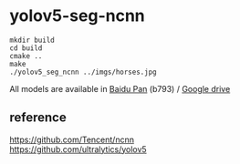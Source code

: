 # yolov5-seg-ncnn

```
mkdir build
cd build 
cmake ..
make 
./yolov5_seg_ncnn ../imgs/horses.jpg
```

All models are available in [Baidu Pan](https://pan.baidu.com/s/1NqOcAbhMsME9qs4zVob0Fw) (b793) / [Google drive](https://drive.google.com/drive/folders/1KtMrWS-zh73aBp44aSUf3gM6vX587VBG?usp=sharing)  

## reference  
https://github.com/Tencent/ncnn  
https://github.com/ultralytics/yolov5  
